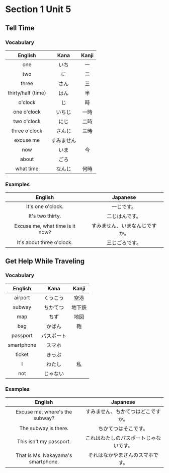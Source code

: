 # Section 1 Unit 5
## Tell Time
### Vocabulary
| English | Kana | Kanji |
|:-------:|:----:|:-----:|
| one | いち | 一 |
| two | に | 二 |
| three | さん | 三 |
| thirty/half (time) | はん | 半 |
| o'clock | じ | 時 |
| one o'clock | いちじ | 一時 |
| two o'clock | にじ | 二時 |
| three o'clock | さんじ | 三時 |
| excuse me | すみません | |
| now | いま | 今 |
| about | ごろ | |
| what time | なんじ | 何時 |

### Examples
| English | Japanese |
|:-------:|:--------:|
| It's one o'clock. | 一じです。 |
| It's two thirty. | 二じはんです。 |
| Excuse me, what time is it now? | すみません、いまなんじですか。 |
| It's about three o'clock. | 三じごろです。 |

## Get Help While Traveling
### Vocabulary
| English | Kana | Kanji |
|:-------:|:----:|:-----:|
| airport | くうこう | 空港 |
| subway | ちかてつ | 地下鉄 |
| map | ちず | 地図 |
| bag | かばん | 鞄 |
| passport | パスポート | |
| smartphone | スマホ | |
| ticket | きっぷ | |
| I | わたし | 私 |
| not | じゃない | |

### Examples
| English | Japanese |
|:-------:|:--------:|
| Excuse me, where's the subway? | すみません、ちかてつはどこですか。 |
| The subway is there. | ちかてつはそこです。 |
| This isn't my passport. | これはわたしのパスポートじゃないです。 |
| That is Ms. Nakayama's smartphone. | それはなかやまさんのスマホです。 |
